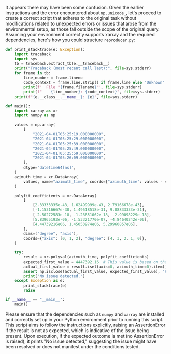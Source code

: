 It appears there may have been some confusion. Given the earlier instructions and the error encountered about `np.unicode_`, let's proceed to create a correct script that adheres to the original task without modifications related to unexpected errors or issues that arose from the environmental setup, as those fall outside the scope of the original query. Assuming your environment correctly supports xarray and the required dependencies, here's how you could structure `reproducer.py`:

```python
def print_stacktrace(e: Exception):
    import traceback
    import sys
    tb = traceback.extract_tb(e.__traceback__)
    print("Traceback (most recent call last):", file=sys.stderr)
    for frame in tb:
        line_number = frame.lineno
        code_context = frame.line.strip() if frame.line else "Unknown"
        print(f'  File "{frame.filename}"', file=sys.stderr)
        print(f"    {line_number}: {code_context}", file=sys.stderr)
    print(f"{e.__class__.__name__}: {e}", file=sys.stderr)

def main():
    import xarray as xr
    import numpy as np

    values = np.array(
        [
            "2021-04-01T05:25:19.000000000",
            "2021-04-01T05:25:29.000000000",
            "2021-04-01T05:25:39.000000000",
            "2021-04-01T05:25:49.000000000",
            "2021-04-01T05:25:59.000000000",
            "2021-04-01T05:26:09.000000000",
        ],
        dtype="datetime64[ns]",
    )
    azimuth_time = xr.DataArray(
        values, name="azimuth_time", coords={"azimuth_time": values - values[0]}
    )

    polyfit_coefficients = xr.DataArray(
        [
            [2.33333335e-43, 1.62499999e-43, 2.79166678e-43],
            [-1.15316667e-30, 1.49518518e-31, 9.08833333e-31],
            [-2.50272583e-18, -1.23851062e-18, -2.99098229e-18],
            [5.83965193e-06, -1.53321770e-07, -4.84640242e-06],
            [4.44739216e06, 1.45053974e06, 5.29960857e06],
        ],
        dims=("degree", "axis"),
        coords={"axis": [0, 1, 2], "degree": [4, 3, 2, 1, 0]},
    )

    try:
        result = xr.polyval(azimuth_time, polyfit_coefficients)
        expected_first_value = 4447392.16  # This value is based on the assumption from the original issue
        actual_first_value = result.isel(axis=0, azimuth_time=0).item()
        assert np.isclose(actual_first_value, expected_first_value), "Polyval result with timedelta64 coordinates incorrect."
        print("No issue detected.")
    except Exception as e:
        print_stacktrace(e)
        raise

if __name__ == "__main__":
    main()
```

Please ensure that the dependencies such as `numpy` and `xarray` are installed and correctly set up in your Python environment prior to running this script. This script aims to follow the instructions explicitly, raising an AssertionError if the result is not as expected, which is indicative of the issue being present. Upon execution, if the expected outcome is met (no AssertionError is raised), it prints "No issue detected," suggesting the issue might have been resolved or does not manifest under the conditions tested.
